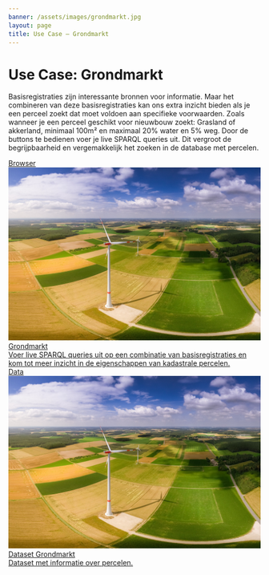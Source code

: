 ```yaml
---
banner: /assets/images/grondmarkt.jpg
layout: page
title: Use Case ― Grondmarkt
---
```

# Use Case: Grondmarkt

Basisregistraties zijn interessante bronnen voor informatie.  Maar het combineren van deze basisregistraties kan ons extra
inzicht bieden als je een perceel zoekt dat moet voldoen aan specifieke voorwaarden.  Zoals wanneer je een perceel geschikt
voor nieuwbouw zoekt: Grasland of akkerland, minimaal 100m² en maximaal 20% water en 5% weg.  Door de buttons
te bedienen voer je live SPARQL queries uit.  Dit vergroot de begrijpbaarheid en vergemakkelijk het zoeken in de database met
percelen.

<div class="cards-wrapper">
  <a href="/browsers/grondmarkt/">
    <div class="card">
      <div class="card-type">Browser</div>
      <img class="card-image" src="/assets/images/grondmarkt.jpg">
      <div class="card-title">Grondmarkt</div>
      <div class="card-description">Voer live SPARQL queries uit op een combinatie van basisregistraties en kom tot meer inzicht in de eigenschappen van kadastrale percelen.</div>
    </div>
  </a>
  <a href="https://data.labs.kadaster.nl/kadaster/grondmarkt">
    <div class="card">
      <div class="card-type">Data</div>
      <img class="card-image" src="/assets/images/grondmarkt.jpg">
      <div class="card-title">Dataset Grondmarkt</div>
      <div class="card-description">Dataset met informatie over percelen.</div>
    </div>
  </a>
</div>
